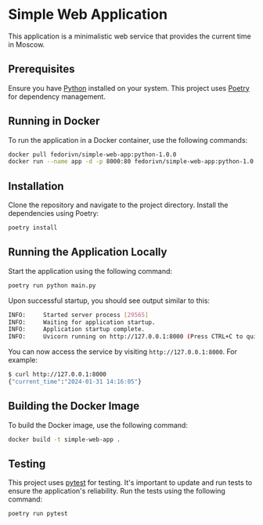 # Simple Web Application

This application is a minimalistic web service that provides the current time in
Moscow.

## Prerequisites

Ensure you have [Python](https://www.python.org/) installed on your system. This
project uses [Poetry](https://python-poetry.org/) for dependency management.

## Running in Docker

To run the application in a Docker container, use the following commands:

```bash
docker pull fedorivn/simple-web-app:python-1.0.0
docker run --name app -d -p 8000:80 fedorivn/simple-web-app:python-1.0.0
```

## Installation

Clone the repository and navigate to the project directory. Install the
dependencies using Poetry:

```bash
poetry install
```

## Running the Application Locally

Start the application using the following command:

```bash
poetry run python main.py
```

Upon successful startup, you should see output similar to this:

```bash
INFO:     Started server process [29565]
INFO:     Waiting for application startup.
INFO:     Application startup complete.
INFO:     Uvicorn running on http://127.0.0.1:8000 (Press CTRL+C to quit)
```

You can now access the service by visiting `http://127.0.0.1:8000`. For example:

```bash
$ curl http://127.0.0.1:8000
{"current_time":"2024-01-31 14:16:05"}
```

## Building the Docker Image

To build the Docker image, use the following command:

```bash
docker build -t simple-web-app .
```

## Testing

This project uses [pytest](https://docs.pytest.org/en/7.4.x/) for testing. It's
important to update and run tests to ensure the application's reliability. Run
the tests using the following command:

```bash
poetry run pytest
```
